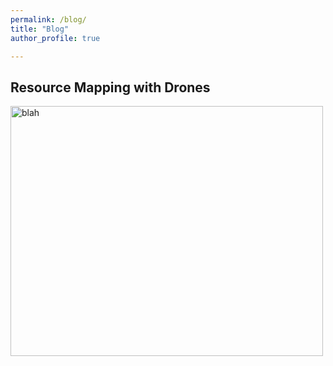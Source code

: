 ```yaml
---
permalink: /blog/
title: "Blog"
author_profile: true

---
```


## Resource Mapping with Drones


  <a href="https://www.gillanscience.com/resource_mapping_with_drones" target="_blank">
    <img src="https://github.com/jeffgillan/resource_mapping_with_drones/blob/main/docs/images/drone_over_SRER.png?raw=true" alt="blah" width="500" height="400">
  </a>
